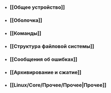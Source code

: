 - ### [[Общее устройство]]
- ### [[Оболочка]]
- ### [[Команды]]
- ### [[Структура файловой системы]]
- ### [[Сообщения об ошибках]]
- ### [[Архивирование и сжатие]]
- ### [[Linux/Core/Прочее/Прочее|Прочее]]
